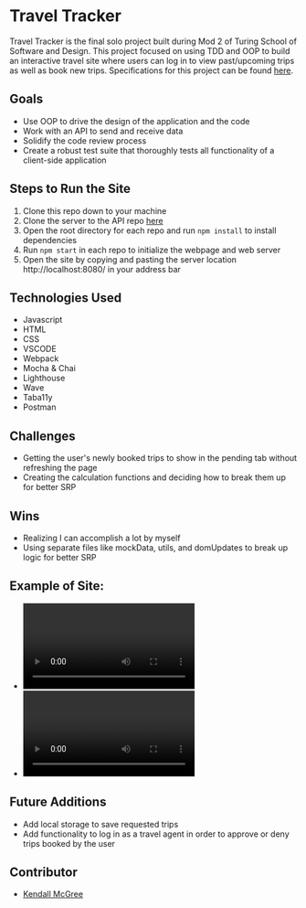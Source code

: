 # Travel Tracker

Travel Tracker is the final solo project built during Mod 2 of Turing School of Software and Design. This project focused on using TDD and OOP to build an interactive travel site where users can log in to view past/upcoming trips as well as book new trips. Specifications for this project can be found [here](https://frontend.turing.edu/projects/travel-tracker.html).

## Goals
- Use OOP to drive the design of the application and the code
- Work with an API to send and receive data
- Solidify the code review process
- Create a robust test suite that thoroughly tests all functionality of a client-side application

## Steps to Run the Site
1. Clone this repo down to your machine
2. Clone the server to the API repo [here](https://github.com/turingschool-examples/travel-tracker-api)
3. Open the root directory for each repo and run `npm install` to install dependencies
4. Run `npm start` in each repo to initialize the webpage and web server
5. Open the site by copying and pasting the server location http://localhost:8080/ in your address bar

## Technologies Used
- Javascript
- HTML
- CSS
- VSCODE
- Webpack
- Mocha & Chai
- Lighthouse
- Wave 
- Taba11y
- Postman

## Challenges
- Getting the user's newly booked trips to show in the pending tab without refreshing the page
- Creating the calculation functions and deciding how to break them up for better SRP

## Wins
- Realizing I can accomplish a lot by myself
- Using separate files like mockData, utils, and domUpdates to break up logic for better SRP

## Example of Site:
- ![Demo of Successful Post](./src/images/posting.mov)
- ![Demo of All Tab Views](./src/images/tabs.mov)

## Future Additions
- Add local storage to save requested trips
- Add functionality to log in as a travel agent in order to approve or deny trips booked by the user


## Contributor
- [Kendall McGree](https://github.com/kendallm360)
